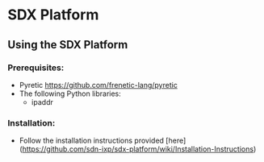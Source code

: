 # SDX Platform

## Using the SDX Platform

### Prerequisites:

* Pyretic <https://github.com/frenetic-lang/pyretic>
* The following Python libraries:
  * ipaddr

### Installation:

* Follow the installation instructions provided [here] (https://github.com/sdn-ixp/sdx-platform/wiki/Installation-Instructions)

